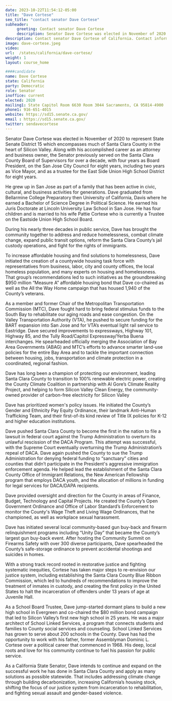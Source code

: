 ```yaml
---
date: 2023-10-22T11:54:12-05:00
title: "Dave Cortese"
seo_title: "contact senator Dave Cortese"
subheader:
     greeting: Contact senator Dave Cortese
     description: Senator Dave Cortese was elected in November of 2020 to represent State Senate District 15 which encompasses much of Santa Clara County in the heart of Silicon Valley.
description: Contact senator Dave Cortese of California. Contact information for Dave Cortese includes email address, phone number, and mailing address.
image: dave-cortese.jpeg
video:
url:  /states/california/dave-cortese/
weight: 1
layout: course_home

####candidate
name: Dave Cortese
state: California
party: Democratic
role: Senator
inoffice: current
elected: 2020
mailing1: State Capitol Room 6630 Room 3044 Sacramento, CA 95814-4900
phone1: 916-651-4015
website: https://sd15.senate.ca.gov/
email : https://sd15.senate.ca.gov/
twitter: sendavecortese
---
```


Senator Dave Cortese was elected in November of 2020 to represent State Senate District 15 which encompasses much of Santa Clara County in the heart of Silicon Valley. Along with his accomplished career as an attorney and business owner, the Senator previously served on the Santa Clara County Board of Supervisors for over a decade, with four years as Board President, on the San Jose City Council for eight years, including two years as Vice Mayor, and as a trustee for the East Side Union High School District for eight years.

He grew up in San Jose as part of a family that has been active in civic, cultural, and business activities for generations. Dave graduated from Bellarmine College Preparatory then University of California, Davis where he earned a Bachelor of Science Degree in Political Science. He earned his Juris Doctorate at Lincoln University Law School in San Jose. He has four children and is married to his wife Pattie Cortese who is currently a Trustee on the Eastside Union High School Board.

During his nearly three decades in public service, Dave has brought the community together to address and reduce homelessness, combat climate change, expand public transit options, reform the Santa Clara County’s jail custody operations, and fight for the rights of immigrants.

To increase affordable housing and find solutions to homelessness, Dave initiated the creation of a countywide housing task force with representatives from business, labor, city and county offices, the local homeless population, and many experts on housing and homelessness. That group’s recommendations led to such initiatives as the groundbreaking $950 million “Measure A” affordable housing bond that Dave co-chaired as well as the All the Way Home campaign that has housed 1,940 of the County’s veterans.

As a member and former Chair of the Metropolitan Transportation Commission (MTC), Dave fought hard to bring federal stimulus funds to the South Bay to rehabilitate our aging roads and ease congestion. On the Valley Transportation Authority (VTA), he pushed to secure funding for the BART expansion into San Jose and for VTA’s eventual light rail service to Eastridge. Dave secured improvements to expressways, Highway 101, Highway 85, and the Tully Road/Capitol Expressway/Yerba Buena interchanges. He spearheaded officially merging the Association of Bay Area Governments (ABAG) and MTC’s efforts to advance smarter land-use policies for the entire Bay Area and to tackle the important connection between housing, jobs, transportation and climate protection in a coordinated, regional fashion.

Dave has long been a champion of protecting our environment, leading Santa Clara County to transition to 100% renewable electric power, creating the County Climate Coalition in partnership with Al Gore’s Climate Reality Project, and helping to form Silicon Valley Clean Energy, the community-owned provider of carbon-free electricity for Silicon Valley

Dave has prioritized women's policy issues. He initiated the County’s Gender and Ethnicity Pay Equity Ordinance, their landmark Anti-Human Trafficking Team, and their first-of-its kind review of Title IX policies for K-12 and higher education institutions.

Dave pushed Santa Clara County to become the first in the nation to file a lawsuit in federal court against the Trump Administration to overturn its unlawful rescission of the DACA Program. This attempt was successful, with the Supreme Court eventually overturning the Trump Administration’s repeal of DACA. Dave again pushed the County to sue the Trump Administration for denying federal funding to “sanctuary” cities and counties that didn’t participate in the President's aggressive immigration enforcement agenda. He helped lead the establishment of the Santa Clara County Office of Immigrant Relations, the New American Fellowship program that employs DACA youth, and the allocation of millions in funding for legal services for DACA/DAPA recipients.

Dave provided oversight and direction for the County in areas of Finance, Budget, Technology and Capital Projects. He created the County’s Open Government Ordinance and Office of Labor Standard’s Enforcement to monitor the County's Wage Theft and Living Wage Ordinances, that he championed, as well as workplace sexual harassment.

Dave has initiated several local community-based gun buy-back and firearm relinquishment programs including “Unity Day” that became the County’s largest gun buy-back event. After hosting the Community Summit on Firearms Safety with over 300 diverse participants, Dave spearheaded the County’s safe-storage ordinance to prevent accidental shootings and suicides in homes.

With a strong track record rooted in restorative justice and fighting systematic inequities, Cortese has taken major steps to re-envision our justice system, including establishing the Santa Clara County Blue Ribbon Commission, which led to hundreds of recommendations to improve the treatment of inmates in custody, and creating the first policy in the United States to halt the incarceration of offenders under 13 years of age at Juvenile Hall.

As a School Board Trustee, Dave jump-started dormant plans to build a new high school in Evergreen and co-chaired the $80 million bond campaign that led to Silicon Valley’s first new high school in 25 years. He was a major architect of School Linked Services, a program that connects students and families to County social services and counseling. School Linked Services has grown to serve about 200 schools in the County.
Dave has had the opportunity to work with his father, former Assemblyman Dominic L. Cortese over a political career that commenced in 1968. His deep, local roots and love for his community continue to fuel his passion for public service.

As a California State Senator, Dave intends to continue and expand on the successful work he has done in Santa Clara County and apply as many solutions as possible statewide. That includes addressing climate change through building decarbonization, increasing California’s housing stock, shifting the focus of our justice system from incarceration to rehabilitation, and fighting sexual assault and gender-based violence.
